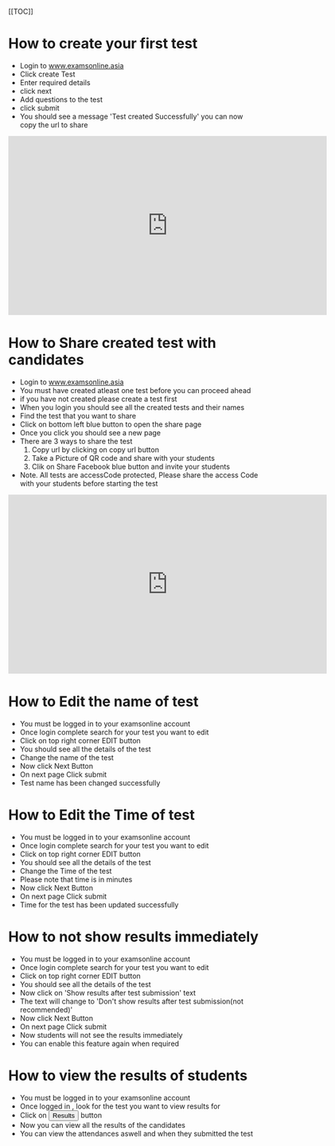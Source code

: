 [[TOC]]
# How to create your first test

* Login to www.examsonline.asia
* Click create Test 
* Enter required details
* click next
* Add questions to the test 
* click submit
* You should see a message 'Test created Successfully' you can now copy the url to share

<iframe id="vp1O1McZ" title="Video Player" width="640" height="360" frameborder="0" src="https://s3.amazonaws.com/embed.animoto.com/play.html?w=swf/production/vp1&e=1602183298&f=O1McZ4mdOHEMUNzc5sCUQg&d=0&m=p&r=360p+480p+720p&volume=100&start_res=undefined&i=m&asset_domain=s3-p.animoto.com&animoto_domain=animoto.com&options=" allowfullscreen></iframe>

<br />

# How to Share created test with candidates

* Login to www.examsonline.asia
* You must have created atleast one test before you can proceed ahead
* if you have not created please create a test first
* When you login you should see all the created tests and their names
* Find the test that you want to share
* Click on bottom left blue button to open the share page
* Once you click you should see a new page
* There are 3 ways to share  the test 
  1. Copy url by clicking on copy url button
  2. Take a Picture of QR code and share with your students
  3. Clik on Share Facebook blue button and invite your students
* Note. All tests are accessCode protected, Please share the access Code with your students before starting the test

<iframe id="vp1GU5G0" title="Video Player" width="640" height="360" frameborder="0" src="https://s3.amazonaws.com/embed.animoto.com/play.html?w=swf/production/vp1&e=1602276878&f=GU5G0c6F4pn3JYzoz1AQeg&d=0&m=p&r=360p+480p+720p&volume=100&start_res=undefined&i=m&asset_domain=s3-p.animoto.com&animoto_domain=animoto.com&options=loop" allowfullscreen></iframe>

# How to Edit the name of test

* You must be logged in to your examsonline account
* Once login complete search for your test you want to edit
* Click on top right corner EDIT button
* You should see all the details of the test
* Change the name of the test
* Now click Next Button
* On next page Click submit
* Test name has been changed successfully


# How to Edit the Time of test

* You must be logged in to your examsonline account
* Once login complete search for your test you want to edit
* Click on top right corner EDIT button
* You should see all the details of the test
* Change the Time of the test
* Please note that time is in minutes
* Now click Next Button
* On next page Click submit
* Time for the test has been updated successfully

# How to not show results immediately

* You must be logged in to your examsonline account
* Once login complete search for your test you want to edit
* Click on top right corner EDIT button
* You should see all the details of the test
* Now click on 'Show results after test submission' text
* The text will change to 'Don't show results after test submission(not recommended)'
* Now click Next Button
* On next page Click submit
* Now students will not see the results immediately
* You can enable this feature again when required

# How to view the results of students

* You must be logged in to your examsonline account
* Once logged in , look for the test you want to view results for
* Click on  <button> Results</button> button
* Now you can view all the results of the candidates
* You can view the attendances aswell and when they submitted the test

